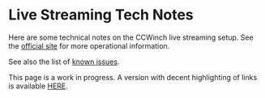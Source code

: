 # Live Streaming Tech Notes

Here are some technical notes on the CCWinch live streaming setup. See the [official site](https://www.ccwinch.org.uk/streaming) for more operational information.

See also the list of [known issues](https://github.com/ccwinch/live-streaming-tech-notes/issues).

This page is a work in progress. A version with decent highlighting of links is available [HERE](https://ccwinch.github.io/live-streaming-tech-notes/).

